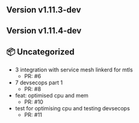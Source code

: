 ## Version v1.11.3-dev

## Version v1.11.4-dev
## 📦 Uncategorized

- 3 integration with service mesh linkerd for mtls
   - PR: #6
- 7 devsecops part 1
   - PR: #8
- feat: optimised cpu and mem
   - PR: #10
- test for optimising cpu and testing devsecops
   - PR: #11


